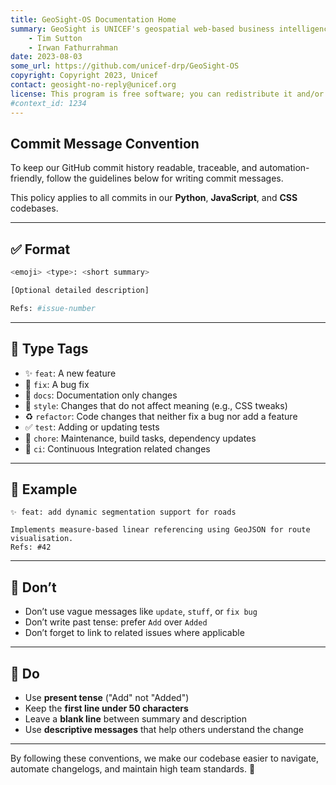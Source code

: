```yaml
---
title: GeoSight-OS Documentation Home 
summary: GeoSight is UNICEF's geospatial web-based business intelligence platform.
    - Tim Sutton
    - Irwan Fathurrahman
date: 2023-08-03
some_url: https://github.com/unicef-drp/GeoSight-OS
copyright: Copyright 2023, Unicef
contact: geosight-no-reply@unicef.org
license: This program is free software; you can redistribute it and/or modify it under the terms of the GNU Affero General Public License as published by the Free Software Foundation; either version 3 of the License, or (at your option) any later version.
#context_id: 1234
---
```


## Commit Message Convention

To keep our GitHub commit history readable, traceable, and automation-friendly, follow the guidelines below for writing commit messages.

This policy applies to all commits in our **Python**, **JavaScript**, and **CSS** codebases.

---

## ✅ Format

```bash
<emoji> <type>: <short summary>

[Optional detailed description]

Refs: #issue-number
```

---

## 🎯 Type Tags

- ✨ `feat`: A new feature
- 🐛 `fix`: A bug fix
- 📝 `docs`: Documentation only changes
- 🎨 `style`: Changes that do not affect meaning (e.g., CSS tweaks)
- ♻️ `refactor`: Code changes that neither fix a bug nor add a feature
- ✅ `test`: Adding or updating tests
- 🔧 `chore`: Maintenance, build tasks, dependency updates
- 🚀 `ci`: Continuous Integration related changes

---

## 🧪 Example

```
✨ feat: add dynamic segmentation support for roads

Implements measure-based linear referencing using GeoJSON for route visualisation.
Refs: #42
```

---

## 🚫 Don’t

- Don’t use vague messages like `update`, `stuff`, or `fix bug`
- Don’t write past tense: prefer `Add` over `Added`
- Don’t forget to link to related issues where applicable

---

## 🧼 Do

- Use **present tense** ("Add" not "Added")
- Keep the **first line under 50 characters**
- Leave a **blank line** between summary and description
- Use **descriptive messages** that help others understand the change

---

By following these conventions, we make our codebase easier to navigate, automate changelogs, and maintain high team standards. 🚀
